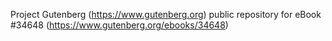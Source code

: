 Project Gutenberg (https://www.gutenberg.org) public repository for eBook #34648 (https://www.gutenberg.org/ebooks/34648)
